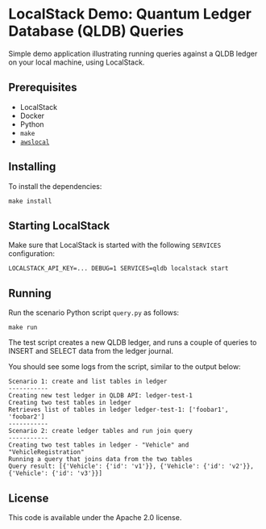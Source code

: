 # LocalStack Demo: Quantum Ledger Database (QLDB) Queries

Simple demo application illustrating running queries against a QLDB ledger on your local machine, using LocalStack.

## Prerequisites

* LocalStack
* Docker
* Python
* `make`
* [`awslocal`](https://github.com/localstack/awscli-local)

## Installing

To install the dependencies:
```
make install
```

## Starting LocalStack

Make sure that LocalStack is started with the following `SERVICES` configuration:
```
LOCALSTACK_API_KEY=... DEBUG=1 SERVICES=qldb localstack start
```

## Running

Run the scenario Python script `query.py` as follows:
```
make run
```

The test script creates a new QLDB ledger, and runs a couple of queries to INSERT and SELECT data from the ledger journal.

You should see some logs from the script, similar to the output below:
```
Scenario 1: create and list tables in ledger
-----------
Creating new test ledger in QLDB API: ledger-test-1
Creating two test tables in ledger
Retrieves list of tables in ledger ledger-test-1: ['foobar1', 'foobar2']
-----------
Scenario 2: create ledger tables and run join query
-----------
Creating two test tables in ledger - "Vehicle" and "VehicleRegistration"
Running a query that joins data from the two tables
Query result: [{'Vehicle': {'id': 'v1'}}, {'Vehicle': {'id': 'v2'}}, {'Vehicle': {'id': 'v3'}}]
```

## License

This code is available under the Apache 2.0 license.
